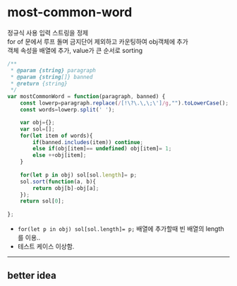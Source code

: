 # most-common-word
정규식 사용 입력 스트링을 정제  
for of 문에서 루프 돌며 금지단어 제외하고 카운팅하여 obj객체에 추가  
객체 속성을 배열에 추가, value가 큰 순서로 sorting  
```javascript
/**
 * @param {string} paragraph
 * @param {string[]} banned
 * @return {string}
 */
var mostCommonWord = function(paragraph, banned) {
    const lowerp=paragraph.replace(/[!\?\.\,\;\']/g,"").toLowerCase();
    const words=lowerp.split(' ');

    var obj={};   
    var sol=[];
    for(let item of words){
        if(banned.includes(item)) continue;
        else if(obj[item]== undefined) obj[item]= 1;
        else ++obj[item];
    }
    
    for(let p in obj) sol[sol.length]= p; 
    sol.sort(function(a, b){    
        return obj[b]-obj[a];
    });
    return sol[0];
    
};
``` 
* `for(let p in obj) sol[sol.length]= p;` 배열에 추가할때 빈 배열의 length를 이용..
* 테스트 케이스 이상함. 

---
## better idea
